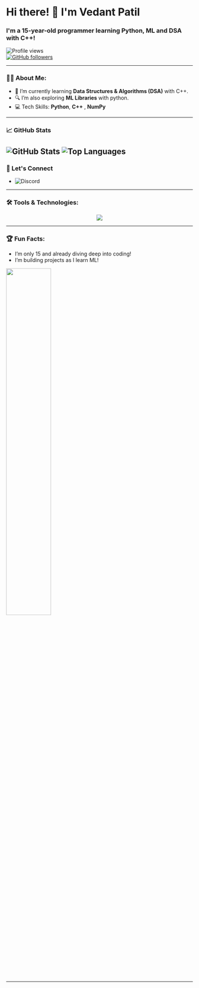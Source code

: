 # Hi there! 👋 I'm Vedant Patil 

### I'm a 15-year-old programmer learning Python, ML and DSA with C++!

![Profile views](https://komarev.com/ghpvc/?username=Vedant0109&color=blue)  
[![GitHub followers](https://img.shields.io/github/followers/Vedant0109?label=Follow&style=social)](https://github.com/Vedant0109)

---

### 👨‍💻 About Me:
- 🌱 I’m currently learning **Data Structures & Algorithms (DSA)** with C++.
- 🔍 I’m also exploring **ML Libraries** with python.
- 💻 Tech Skills: **Python**, **C++** , **NumPy**

---

### 📈 GitHub Stats
![GitHub Stats](https://github-readme-stats.vercel.app/api?username=Vedant0109&show_icons=true&theme=radical)
![Top Languages](https://github-readme-stats.vercel.app/api/top-langs/?username=Vedant0109&layout=compact&theme=dark&langs_count=10)
---

### 🔗 Let's Connect
- ![Discord](https://img.shields.io/badge/Discord-vedant__0109-7289DA?style=flat&logo=discord&logoColor=white)

---

### 🛠️ Tools & Technologies:
<p align="center">
    <a href="https://github.com/Vedant0109/skill-icons">
        <img src="https://go-skill-icons.vercel.app/api/icons?i=python,html,android,replit,termux,neovim,vim,cplusplus&perline=13" />
    </a>
</p>


---

### 🏆 Fun Facts:
- I’m only 15 and already diving deep into coding!
- I’m building projects as I learn ML!

<img width="49%" src="https://github-readme-activity-graph.vercel.app/graph?username=Vedant0109&theme=vue">

---
